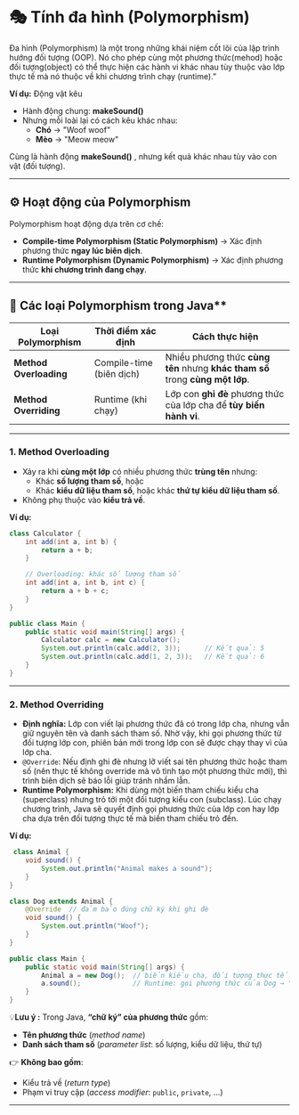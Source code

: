 # 🎭 Tính đa hình (Polymorphism)
Đa hình (Polymorphism) là một trong những khái niệm cốt lõi của lập trình hướng đối tượng (OOP). Nó cho phép cùng một phương thức(mehod) hoặc đối tượng(object) có thể thực hiện các hành vi khác nhau tùy thuộc vào lớp thực tế mà nó thuộc về khi chương trình chạy (runtime).”

**Ví dụ:** Động vật kêu

- Hành động chung: **makeSound()**
- Nhưng mỗi loài lại có cách kêu khác nhau:
  - **Chó** → "Woof woof"
  - **Mèo** → "Meow meow"

Cùng là hành động **makeSound()** , nhưng kết quả khác nhau tùy vào con vật (đối tượng).

---
## ⚙️ Hoạt động của Polymorphism
Polymorphism hoạt động dựa trên cơ chế:
- **Compile-time Polymorphism (Static Polymorphism)** → Xác định phương thức **ngay lúc biên dịch**.  
- **Runtime Polymorphism (Dynamic Polymorphism)** → Xác định phương thức **khi chương trình đang chạy**.

---
## 📌 Các loại Polymorphism trong Java**
|  Loại Polymorphism | Thời điểm xác định | Cách thực hiện |
|----------------------|----------------------|------------------|
| **Method Overloading** | Compile-time (biên dịch) | Nhiều phương thức **cùng tên** nhưng **khác tham số** trong **cùng một lớp**. |
| **Method Overriding**  | Runtime (khi chạy)       | Lớp con **ghi đè** phương thức của lớp cha để **tùy biến hành vi**. |

---
### 1. Method Overloading
- Xảy ra khi **cùng một lớp** có nhiều phương thức **trùng tên** nhưng:
  - Khác **số lượng tham số**, hoặc
  - Khác **kiểu dữ liệu tham số**, hoặc khác **thứ tự kiểu dữ liệu tham số**.
- Không phụ thuộc vào **kiểu trả về**.

**Ví dụ:** 
```java
class Calculator {
    int add(int a, int b) {
        return a + b;
    }

    // Overloading: khác số lượng tham số
    int add(int a, int b, int c) {
        return a + b + c;
    }
}

public class Main {
    public static void main(String[] args) {
        Calculator calc = new Calculator();
        System.out.println(calc.add(2, 3));      // Kết quả: 5
        System.out.println(calc.add(1, 2, 3));   // Kết quả: 6
    }
}
```

---
### 2. Method Overriding
- **Định nghĩa:** Lớp con viết lại phương thức đã có trong lớp cha, nhưng vẫn giữ nguyên tên và danh sách tham số.
 Nhờ vậy, khi gọi phương thức từ đối tượng lớp con, phiên bản mới trong lớp con sẽ được chạy thay vì của lớp cha.
- `@Override`: Nếu định ghi đè nhưng lỡ viết sai tên phương thức hoặc tham số (nên thực tế không override mà vô tình tạo một phương thức mới), thì trình biên dịch sẽ báo lỗi giúp tránh nhầm lẫn.
- **Runtime Polymorphism:** Khi dùng một biến tham chiếu kiểu cha (superclass) nhưng trỏ tới một đối tượng kiểu con (subclass).
 Lúc chạy chương trình, Java sẽ quyết định gọi phương thức của lớp con hay lớp cha dựa trên đối tượng thực tế mà biến tham chiếu trỏ đến.

 **Ví dụ:** 
```java
 class Animal {
    void sound() {
        System.out.println("Animal makes a sound");
    }
}

class Dog extends Animal {
    @Override  // đảm bảo đúng chữ ký khi ghi đè
    void sound() {
        System.out.println("Woof");
    }
}

public class Main {
    public static void main(String[] args) {
        Animal a = new Dog();  // biến kiểu cha, đối tượng thực tế là con
        a.sound();             // Runtime: gọi phương thức của Dog → "Woof"
    }
}
```

💡**Lưu ý :**
Trong Java, **“chữ ký” của phương thức** gồm:

- **Tên phương thức** (*method name*)  
- **Danh sách tham số** (*parameter list*: số lượng, kiểu dữ liệu, thứ tự)  

👉 **Không bao gồm**:  
- Kiểu trả về (*return type*)  
- Phạm vi truy cập (*access modifier*: `public`, `private`, …)  
---

